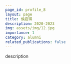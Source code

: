 ```yaml
---
page_id: profile_8
layout: page
title: 侯嘉琪
description: 2020-2023
img: assets/img/12.jpg
importance: 1
category: alumni
related_publications: false
---
```



description
